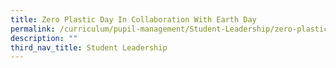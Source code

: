 ```yaml
---
title: Zero Plastic Day In Collaboration With Earth Day
permalink: /curriculum/pupil-management/Student-Leadership/zero-plastic-day-with-earth-day/
description: ""
third_nav_title: Student Leadership
---
```

